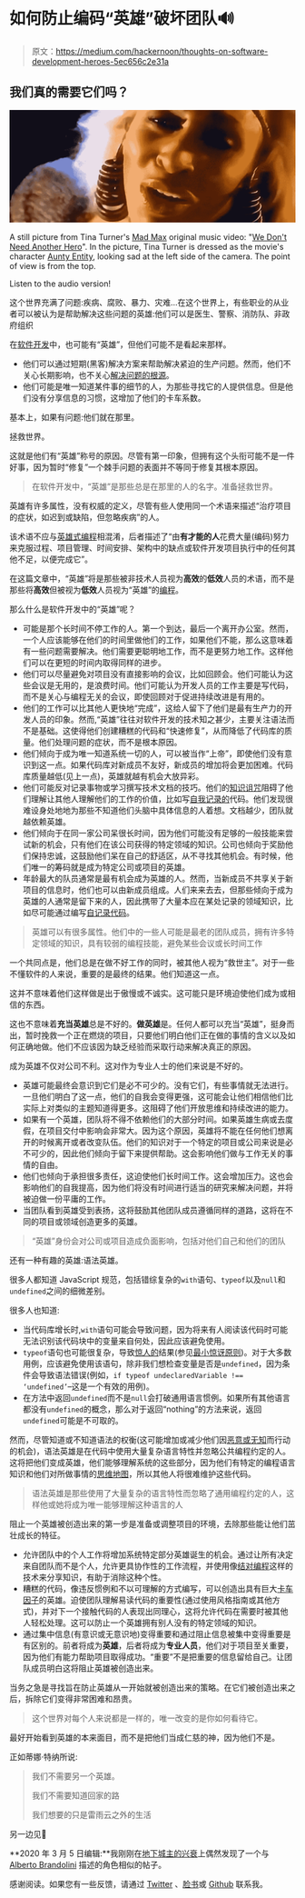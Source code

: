 # 如何防止编码“英雄”破坏团队🔊

> 原文：<https://medium.com/hackernoon/thoughts-on-software-development-heroes-5ec656c2e31a>

## 我们真的需要它们吗？

![](img/b5f79b17618d67d518c47fbf54a8d4d9.png)

A still picture from Tina Turner's [Mad Max](https://pt.wikipedia.org/wiki/Mad_Max_Beyond_Thunderdome) original music video: "[We Don't Need Another Hero](https://www.youtube.com/watch?v=dq4aOaDXIfY)". In the picture, Tina Turner is dressed as the movie's character [Aunty Entity](https://madmax.fandom.com/wiki/Aunty_Entity), looking sad at the left side of the camera. The point of view is from the top.

Listen to the audio version!

这个世界充满了问题:疾病、腐败、暴力、灾难…在这个世界上，有些职业的从业者可以被认为是帮助解决这些问题的英雄:他们可以是医生、警察、消防队、非政府组织

在[软件开发](https://hackernoon.com/tagged/software-development)中，也可能有“英雄”，但他们可能不是看起来那样。

*   他们可以通过短期(黑客)解决方案来帮助解决紧迫的生产问题。然而，他们不关心长期影响，也不关心[解决问题的根源](https://hackernoon.com/how-to-find-the-best-solution-for-a-bug-33818838502)。
*   他们可能是唯一知道某件事的细节的人，为那些寻找它的人提供信息。但是他们没有分享信息的习惯，这增加了他们的卡车系数。

基本上，如果有问题:他们就在那里。

拯救世界。

这就是他们有“英雄”称号的原因。尽管有第一印象，但拥有这个头衔可能不是一件好事，因为暂时“修复”一个棘手问题的表面并不等同于修复其根本原因。

> 在软件开发中，“英雄”是那些总是在那里的人的名字。准备拯救世界。

英雄有许多属性，没有权威的定义，尽管有些人使用同一个术语来描述“治疗项目的症状，如迟到或缺陷，但忽略疾病”的人。

该术语不应与[英雄式编程](http://wiki.c2.com/?HeroicProgramming)相混淆，后者描述了“由**有才能的人**花费大量(编码)努力来克服过程、项目管理、时间安排、架构中的缺点或软件开发项目执行中的任何其他不足，以便完成它”。

在这篇文章中，“英雄”将是那些被非技术人员视为**高效**的**低效**人员的术语，而不是那些将**高效**但被视为**低效**人员视为“英雄”的[编程](https://hackernoon.com/tagged/programming)。

那么什么是软件开发中的“英雄”呢？

*   可能是那个长时间不停工作的人。第一个到达，最后一个离开办公室。然而，一个人应该能够在他们的时间里做他们的工作，如果他们不能，那么这意味着有一些问题需要解决。他们需要更聪明地工作，而不是更努力地工作。这样他们可以在更短的时间内取得同样的进步。
*   他们可以尽量避免对项目没有直接影响的会议，比如回顾会。他们可能认为这些会议是无用的，是浪费时间。他们可能认为开发人员的工作主要是写代码，而不是关心与编程无关的会议，即使回顾对于促进持续改进是有用的。
*   他们的工作可以比其他人更快地“完成”，这给人留下了他们是最有生产力的开发人员的印象。然而,“英雄”往往对软件开发的技术知之甚少，主要关注语法而不是基础。这使得他们创建糟糕的代码和“快速修复”，从而降低了代码库的质量。他们处理问题的症状，而不是根本原因。
*   他们倾向于成为唯一知道系统一切的人，可以被当作“上帝”，即使他们没有意识到这一点。如果代码库对新成员不友好，新成员的增加将会更加困难。代码库质量越低(见上一点)，英雄就越有机会大放异彩。
*   他们可能反对记录事物或学习撰写技术文档的技巧。他们的[知识诅咒](https://en.wikipedia.org/wiki/Curse_of_knowledge)阻碍了他们理解让其他人理解他们的工作的价值，比如写[自我记录的](/front-end-hacking/code-comment-is-a-smell-4e8d78b0415b)代码。他们发现很难设身处地地为那些不知道他们头脑中具体信息的人着想。文档越少，团队就越依赖英雄。
*   他们倾向于在同一家公司呆很长时间，因为他们可能没有足够的一般技能来尝试新的机会，只有他们在该公司获得的特定领域的知识。公司也倾向于奖励他们保持忠诚，这鼓励他们呆在自己的舒适区，从不寻找其他机会。有时候，他们唯一的筹码就是成为特定公司或项目的英雄。
*   年龄最大的队员通常是最有机会成为英雄的人。然而，当新成员不共享关于新项目的信息时，他们也可以由新成员组成。人们来来去去，但那些倾向于成为英雄的人通常是留下来的人，因此携带了大量本应在某处记录的领域知识，比如尽可能通过编写[自记录代码](/front-end-hacking/code-comment-is-a-smell-4e8d78b0415b)。

> 英雄可以有很多属性。他们中的一些人可能是最老的团队成员，拥有许多特定领域的知识，具有较弱的编程技能，避免某些会议或长时间工作

一个共同点是，他们总是在做不好工作的同时，被其他人视为“救世主”。对于一些不懂软件的人来说，重要的是最终的结果。他们知道这一点。

这并不意味着他们这样做是出于傲慢或不诚实。这可能只是环境迫使他们成为或相信的东西。

这也不意味着**充当英雄**总是不好的。**做英雄**是。任何人都可以充当“英雄”，挺身而出，暂时挽救一个正在燃烧的项目，只要他们明白他们正在做的事情的含义以及如何正确地做。他们不应该因为缺乏经验而采取行动来解决真正的原因。

成为英雄不仅对公司不利。这对作为专业人士的他们来说是不好的。

*   英雄可能最终会意识到它们是必不可少的。没有它们，有些事情就无法进行。一旦他们明白了这一点，他们的自我会变得更强，这可能会让他们相信他们比实际上对类似的主题知道得更多。这阻碍了他们开放思维和持续改进的能力。
*   如果有一个英雄，团队将不得不依赖他们的大部分时间。如果英雄生病或去度假，在项目交付中影响会非常大。因为这个原因，英雄将不能在任何他们想离开的时候离开或者改变队伍。他们的知识对于一个特定的项目或公司来说是必不可少的，因此他们倾向于留下来提供帮助。这会影响他们做与工作无关的事情的自由。
*   他们也倾向于承担很多责任，这迫使他们长时间工作。这会增加压力。这也会影响他们的自我提高，因为他们将没有时间进行适当的研究来解决问题，并将被迫做一份平庸的工作。
*   当团队看到英雄受到表扬，这将鼓励其他团队成员遵循同样的道路，这将在不同的项目或领域创造更多的英雄。

> “英雄”身份会对公司或项目造成负面影响，包括对他们自己和他们的团队

还有一种有趣的英雄:语法英雄。

很多人都知道 JavaScript 规范，包括错综复杂的`with`语句、`typeof`以及`null`和`undefined`之间的细微差别。

很多人也知道:

*   当代码库增长时,`with`语句可能会导致问题，因为将来有人阅读该代码时可能无法识别该代码块中的变量来自何处，因此应该避免使用。
*   `typeof`语句也可能很复杂，导致[惊人的](https://en.wikipedia.org/wiki/Principle_of_least_astonishment)结果(参见[最小惊讶原则](https://en.wikipedia.org/wiki/Principle_of_least_astonishment))。对于大多数用例，应该避免使用该语句，除非我们想检查变量是否是`undefined`，因为条件会导致语法错误(例如，`if typeof undeclaredVariable !== ‘undefined’`–这是一个有效的用例)。
*   在方法中返回`undefined`而不是`null`会打破通用语言惯例。如果所有其他语言都没有`undefined`的概念，那么对于返回“nothing”的方法来说，返回`undefined`可能是不可取的。

然而，尽管知道或不知道语法的权衡(这可能增加或减少他们因[恶意或无知](https://en.wikipedia.org/wiki/Hanlon's_razor)而行动的机会)，语法英雄是在代码中使用大量复杂语言特性并忽略公共编程约定的人。这将把他们变成英雄，他们能够理解系统的这些部分，因为他们有特定的编程语言知识和他们对所做事情的[思维地图](/@fagnerbrack/you-cant-call-yourself-an-explorer-without-a-map-4e19ce51daa3)，所以其他人将很难维护这些代码。

> 语法英雄是那些使用了大量复杂的语言特性而忽略了通用编程约定的人，这样他或她将成为唯一能够理解这种语言的人

阻止一个英雄被创造出来的第一步是准备或调整项目的环境，去除那些能让他们茁壮成长的特征。

*   允许团队中的个人工作将增加系统特定部分英雄诞生的机会。通过让所有决定来自团队而不是个人，允许更具协作性的工作流程，并使用像[结对编程](/@fagnerbrack/pair-programming-8cfbf2dc4d00)这样的技术来分享知识，有助于消除这种个性。
*   糟糕的代码，像违反惯例和不以可理解的方式编写，可以创造出具有巨大[卡车因子](https://en.wikipedia.org/wiki/Bus_factor)的英雄。迫使团队理解易读代码的重要性(通过使用风格指南或其他方式)，并对下一个接触代码的人表现出同理心，这将允许代码在需要时被其他人轻松处理。这可以防止一个英雄拥有别人没有的特定领域的知识。
*   通过集中信息(有意识或无意识地)变得重要和通过阻止信息被集中变得重要是有区别的。前者将成为**英雄**，后者将成为**专业人员**，他们对于项目至关重要，因为他们有能力帮助项目取得成功。“重要”不是把重要的信息留给自己。让团队成员明白这将阻止英雄被创造出来。

当务之急是寻找旨在防止英雄从一开始就被创造出来的策略。在它们被创造出来之后，拆除它们变得非常困难和昂贵。

> 这个世界对每个人来说都是一样的，唯一改变的是你如何看待它。

最好开始看到英雄的本来面目，而不是把他们当成仁慈的神，因为他们不是。

正如蒂娜·特纳所说:

> 我们不需要另一个英雄。
> 
> 我们不需要知道回家的路
> 
> 我们想要的只是雷雨云之外的生活

另一边见👋

**2020 年 3 月 5 日编辑:**我刚刚在[地下城主的兴衰](/@ziobrando/the-rise-and-fall-of-the-dungeon-master-c2d511eed12f)上偶然发现了一个与 [Alberto Brandolini](https://medium.com/u/73ee54d3cea?source=post_page-----5ec656c2e31a--------------------------------) 描述的角色相似的帖子。

感谢阅读。如果您有一些反馈，请通过 [Twitter](https://twitter.com/FagnerBrack) 、[脸书](https://www.facebook.com/fagner.brack)或 [Github](http://github.com/FagnerMartinsBrack) 联系我。